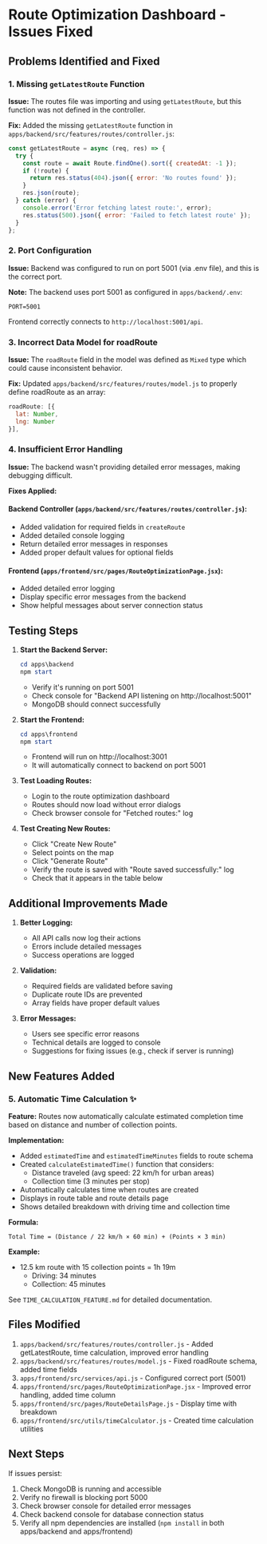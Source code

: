 # Route Optimization Dashboard - Issues Fixed

## Problems Identified and Fixed

### 1. **Missing `getLatestRoute` Function**
**Issue:** The routes file was importing and using `getLatestRoute`, but this function was not defined in the controller.

**Fix:** Added the missing `getLatestRoute` function in `apps/backend/src/features/routes/controller.js`:
```javascript
const getLatestRoute = async (req, res) => {
  try {
    const route = await Route.findOne().sort({ createdAt: -1 });
    if (!route) {
      return res.status(404).json({ error: 'No routes found' });
    }
    res.json(route);
  } catch (error) {
    console.error('Error fetching latest route:', error);
    res.status(500).json({ error: 'Failed to fetch latest route' });
  }
};
```

### 2. **Port Configuration**
**Issue:** Backend was configured to run on port 5001 (via .env file), and this is the correct port.

**Note:** The backend uses port 5001 as configured in `apps/backend/.env`:
```properties
PORT=5001
```

Frontend correctly connects to `http://localhost:5001/api`.

### 3. **Incorrect Data Model for roadRoute**
**Issue:** The `roadRoute` field in the model was defined as `Mixed` type which could cause inconsistent behavior.

**Fix:** Updated `apps/backend/src/features/routes/model.js` to properly define roadRoute as an array:
```javascript
roadRoute: [{
  lat: Number,
  lng: Number
}],
```

### 4. **Insufficient Error Handling**
**Issue:** The backend wasn't providing detailed error messages, making debugging difficult.

**Fixes Applied:**

#### Backend Controller (`apps/backend/src/features/routes/controller.js`):
- Added validation for required fields in `createRoute`
- Added detailed console logging
- Return detailed error messages in responses
- Added proper default values for optional fields

#### Frontend (`apps/frontend/src/pages/RouteOptimizationPage.jsx`):
- Added detailed error logging
- Display specific error messages from the backend
- Show helpful messages about server connection status

## Testing Steps

1. **Start the Backend Server:**
   ```powershell
   cd apps\backend
   npm start
   ```
   - Verify it's running on port 5001
   - Check console for "Backend API listening on http://localhost:5001"
   - MongoDB should connect successfully

2. **Start the Frontend:**
   ```powershell
   cd apps\frontend
   npm start
   ```
   - Frontend will run on http://localhost:3001
   - It will automatically connect to backend on port 5001

3. **Test Loading Routes:**
   - Login to the route optimization dashboard
   - Routes should now load without error dialogs
   - Check browser console for "Fetched routes:" log

4. **Test Creating New Routes:**
   - Click "Create New Route"
   - Select points on the map
   - Click "Generate Route"
   - Verify the route is saved with "Route saved successfully:" log
   - Check that it appears in the table below

## Additional Improvements Made

1. **Better Logging:**
   - All API calls now log their actions
   - Errors include detailed messages
   - Success operations are logged

2. **Validation:**
   - Required fields are validated before saving
   - Duplicate route IDs are prevented
   - Array fields have proper default values

3. **Error Messages:**
   - Users see specific error reasons
   - Technical details are logged to console
   - Suggestions for fixing issues (e.g., check if server is running)

## New Features Added

### 5. **Automatic Time Calculation** ✨
**Feature:** Routes now automatically calculate estimated completion time based on distance and number of collection points.

**Implementation:**
- Added `estimatedTime` and `estimatedTimeMinutes` fields to route schema
- Created `calculateEstimatedTime()` function that considers:
  - Distance traveled (avg speed: 22 km/h for urban areas)
  - Collection time (3 minutes per stop)
- Automatically calculates time when routes are created
- Displays in route table and route details page
- Shows detailed breakdown with driving time and collection time

**Formula:**
```
Total Time = (Distance / 22 km/h × 60 min) + (Points × 3 min)
```

**Example:** 
- 12.5 km route with 15 collection points = 1h 19m
  - Driving: 34 minutes
  - Collection: 45 minutes

See `TIME_CALCULATION_FEATURE.md` for detailed documentation.

## Files Modified

1. `apps/backend/src/features/routes/controller.js` - Added getLatestRoute, time calculation, improved error handling
2. `apps/backend/src/features/routes/model.js` - Fixed roadRoute schema, added time fields
3. `apps/frontend/src/services/api.js` - Configured correct port (5001)
4. `apps/frontend/src/pages/RouteOptimizationPage.jsx` - Improved error handling, added time column
5. `apps/frontend/src/pages/RouteDetailsPage.js` - Display time with breakdown
6. `apps/frontend/src/utils/timeCalculator.js` - Created time calculation utilities

## Next Steps

If issues persist:
1. Check MongoDB is running and accessible
2. Verify no firewall is blocking port 5000
3. Check browser console for detailed error messages
4. Check backend console for database connection status
5. Verify all npm dependencies are installed (`npm install` in both apps/backend and apps/frontend)
